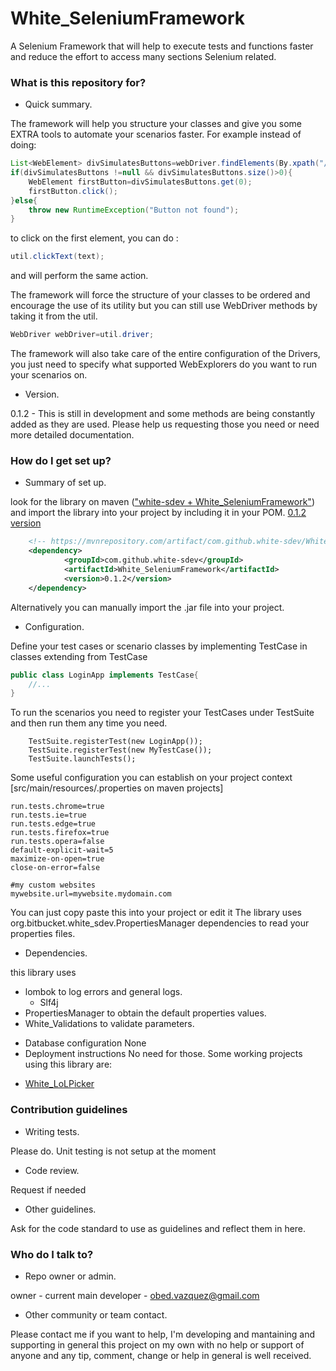 # White_SeleniumFramework
A Selenium Framework that will help to execute tests and functions faster and reduce the effort to access many sections Selenium related.



### What is this repository for? ###

* Quick summary.

The framework will help you structure your classes and give you some EXTRA tools to automate your scenarios faster.
For example instead of doing:
```java
List<WebElement> divSimulatesButtons=webDriver.findElements(By.xpath("//*[text() = '"+text+"']");
if(divSimulatesButtons !=null && divSimulatesButtons.size()>0){
	WebElement firstButton=divSimulatesButtons.get(0);
	firstButton.click();
}else{
	throw new RuntimeException("Button not found");
}
```
to click on the first element, you can do :
```java
util.clickText(text);
```
and will perform the same action.

The framework will force the structure of your classes to be ordered and encourage the use of its utility but you can still use WebDriver methods by taking it from the util.
```java
WebDriver webDriver=util.driver;
```

The framework will also take care of the entire configuration of the Drivers, you just need to specify what supported WebExplorers do you want to run your scenarios on.


* Version.

0.1.2 - 
This is still in development and some methods are being constantly added as they are used. Please help us requesting those you need or need more detailed documentation.

### How do I get set up? ###

* Summary of set up.

look for the library on maven (["white-sdev + White_SeleniumFramework"](https://mvnrepository.com/artifact/com.github.white-sdev/White_SeleniumFramework)) and import the library into your project
by including it in your POM. [0.1.2 version](https://mvnrepository.com/artifact/com.github.white-sdev/White_SeleniumFramework/0.1.2)
```XML
	<!-- https://mvnrepository.com/artifact/com.github.white-sdev/White_SeleniumFramework -->
	<dependency>
    		<groupId>com.github.white-sdev</groupId>
    		<artifactId>White_SeleniumFramework</artifactId>
    		<version>0.1.2</version>
	</dependency>
```



Alternatively you can manually import the .jar file into your project.
* Configuration.

Define your test cases or scenario classes by implementing TestCase in classes extending from TestCase 
```java
public class LoginApp implements TestCase{
	//...
}
```

To run the scenarios you need to register your TestCases under TestSuite and then run them any time you need.
```
	TestSuite.registerTest(new LoginApp());
	TestSuite.registerTest(new MyTestCase());
	TestSuite.launchTests();
```

Some useful configuration you can establish on your project context [src/main/resources/<yourfile>.properties on maven projects]
```
run.tests.chrome=true
run.tests.ie=true
run.tests.edge=true
run.tests.firefox=true
run.tests.opera=false
default-explicit-wait=5
maximize-on-open=true
close-on-error=false

#my custom websites
mywebsite.url=mywebsite.mydomain.com
```
You can just copy paste this into your project or edit it
The library uses org.bitbucket.white_sdev.PropertiesManager dependencies to read your properties files.


* Dependencies.

this library uses 
- lombok to log errors and general logs.
	- Slf4j
- PropertiesManager to obtain the default properties values.
- White_Validations to validate parameters.

* Database configuration
None
* Deployment instructions
No need for those. Some working projects using this library are:
- [White_LoLPicker](https://github.com/white-sdev/White_LoLPicker)

### Contribution guidelines ###

* Writing tests.

Please do. Unit testing is not setup at the moment
* Code review.

Request if needed
* Other guidelines.

Ask for the code standard to use as guidelines and reflect them in here.

### Who do I talk to? ###

* Repo owner or admin.

owner - current main developer - obed.vazquez@gmail.com
* Other community or team contact.

Please contact me if you want to help, I'm developing and mantaining and supporting in general this project on my own with no help or support of anyone and any tip, comment, change or help in general is well received.

